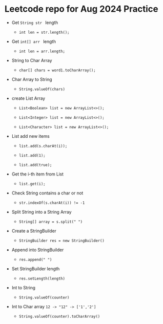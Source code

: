 # Leetcode repo for Aug 2024 Practice
* Get ```String str ``` length
  *     int len = str.length();
* Get ```int[] arr ``` length
  *     int len = arr.length;
* String to Char Array
  *     char[] chars = word1.toCharArray();
* Char Array to String
  *     String.valueOf(chars)
* create List Array
  *     List<Boolean> list = new ArrayList<>();
  *     List<Integer> list = new ArrayList<>();
  *     List<Character> list = new ArrayList<>();
* List add new items
  *     list.add(s.charAt(i));
  *     list.add(1);
  *     list.add(true);
* Get the i-th item from List
  *     list.get(i);
* Check String contains a char or not
  *     str.indexOf(s.charAt(i)) != -1
* Split String into a String Array
  *     String[] array = s.split(" ")
* Create a StringBuilder
  *     StringBuilder res = new StringBuilder()
* Append into StringBuilder
  *     res.append(" ")
* Set StringBuilder length
  *     res.setLength(length)
* Int to String
  *     String.valueOf(counter)
* Int to Char array ``` 12 -> "12" -> ['1','2'] ```
  *     String.valueOf(counter).toCharArray() 


